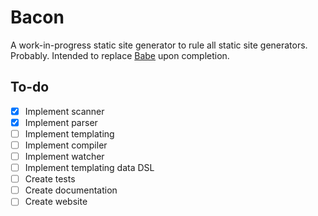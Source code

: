 # Bacon

A work-in-progress static site generator to rule all static site generators.
Probably. Intended to replace [Babe](https://github.com/askonomm/babe) upon
completion.

## To-do

- [x] Implement scanner
- [x] Implement parser
- [ ] Implement templating
- [ ] Implement compiler
- [ ] Implement watcher
- [ ] Implement templating data DSL
- [ ] Create tests
- [ ] Create documentation
- [ ] Create website
